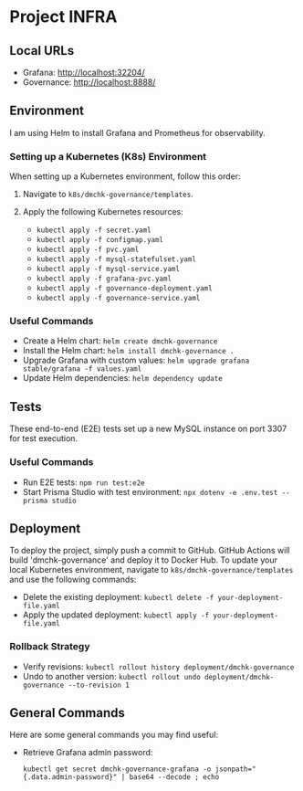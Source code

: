 # Project INFRA

## Local URLs

- Grafana: [http://localhost:32204/](http://localhost:32204/)
- Governance: [http://localhost:8888/](http://localhost:8888/)

## Environment

I am using Helm to install Grafana and Prometheus for observability.

### Setting up a Kubernetes (K8s) Environment

When setting up a Kubernetes environment, follow this order:

1. Navigate to `k8s/dmchk-governance/templates`.
2. Apply the following Kubernetes resources:

   - `kubectl apply -f secret.yaml`
   - `kubectl apply -f configmap.yaml`
   - `kubectl apply -f pvc.yaml`
   - `kubectl apply -f mysql-statefulset.yaml`
   - `kubectl apply -f mysql-service.yaml`
   - `kubectl apply -f grafana-pvc.yaml`
   - `kubectl apply -f governance-deployment.yaml`
   - `kubectl apply -f governance-service.yaml`

### Useful Commands

- Create a Helm chart: `helm create dmchk-governance`
- Install the Helm chart: `helm install dmchk-governance .`
- Upgrade Grafana with custom values: `helm upgrade grafana stable/grafana -f values.yaml`
- Update Helm dependencies: `helm dependency update`

## Tests

These end-to-end (E2E) tests set up a new MySQL instance on port 3307 for test execution.

### Useful Commands

- Run E2E tests: `npm run test:e2e`
- Start Prisma Studio with test environment: `npx dotenv -e .env.test -- prisma studio`

## Deployment

To deploy the project, simply push a commit to GitHub. GitHub Actions will build 'dmchk-governance' and deploy it to Docker Hub. To update your local Kubernetes environment, navigate to `k8s/dmchk-governance/templates` and use the following commands:

- Delete the existing deployment: `kubectl delete -f your-deployment-file.yaml`
- Apply the updated deployment: `kubectl apply -f your-deployment-file.yaml`

### Rollback Strategy

- Verify revisions: `kubectl rollout history deployment/dmchk-governance`
- Undo to another version: `kubectl rollout undo deployment/dmchk-governance --to-revision 1`

## General Commands

Here are some general commands you may find useful:

- Retrieve Grafana admin password:
  ```shell
  kubectl get secret dmchk-governance-grafana -o jsonpath="{.data.admin-password}" | base64 --decode ; echo
  ```
